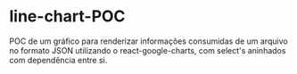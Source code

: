 # line-chart-POC
POC de um gráfico para renderizar informações consumidas de um arquivo no formato JSON utilizando o react-google-charts, com select's aninhados com dependência entre si.

